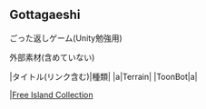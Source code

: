 ## Gottagaeshi
ごった返しゲーム(Unity勉強用)

外部素材(含めていない)

|タイトル(リンク含む)|種類|
|a|Terrain|
|ToonBot|a|



|[Free Island Collection](https://assetstore.unity.com/packages/3d/environments/landscapes/free-island-collection-104753)
